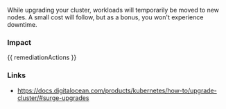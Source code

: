 
While upgrading your cluster, workloads will temporarily be moved to new nodes. A small cost will follow, but as a bonus, you won't experience downtime.


### Impact
<!-- Add Impact here -->

<!-- DO NOT CHANGE -->
{{ remediationActions }}

### Links
- https://docs.digitalocean.com/products/kubernetes/how-to/upgrade-cluster/#surge-upgrades


